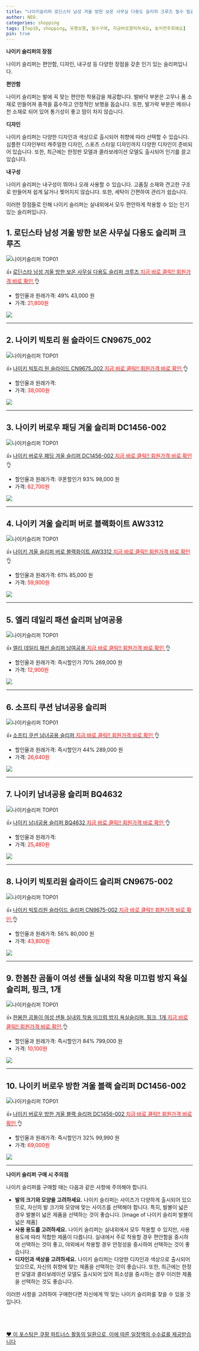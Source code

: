 ```yaml
---
title: "나이키슬리퍼 로딘스타 남성 겨울 방한 보온 사무실 다용도 슬리퍼 크루즈 필수 필요 추천 제품 비교 최저 가격 비교 장점 구매 후기 구매평"
author: NEO.
categories: shopping
tags: [Top10, shopping, 유행상품, 필수구매, 지금바로클릭하세요, 놓치면후회해요]
pin: true
---
```

**나이키 슬리퍼의 장점**

나이키 슬리퍼는 편안함, 디자인, 내구성 등 다양한 장점을 갖춘 인기 있는 슬리퍼입니다.

**편안함**

나이키 슬리퍼는 발에 꼭 맞는 편안한 착용감을 제공합니다. 발바닥 부분은 고무나 폼 소재로 만들어져 충격을 흡수하고 안정적인 보행을 돕습니다. 또한, 발가락 부분은 메쉬나 천 소재로 되어 있어 통기성이 좋고 땀이 차지 않습니다.

**디자인**

나이키 슬리퍼는 다양한 디자인과 색상으로 출시되어 취향에 따라 선택할 수 있습니다. 심플한 디자인부터 캐주얼한 디자인, 스포츠 스타일 디자인까지 다양한 디자인이 준비되어 있습니다. 또한, 최근에는 한정판 모델과 콜라보레이션 모델도 출시되어 인기를 끌고 있습니다.

**내구성**

나이키 슬리퍼는 내구성이 뛰어나 오래 사용할 수 있습니다. 고품질 소재와 견고한 구조로 만들어져 쉽게 닳거나 찢어지지 않습니다. 또한, 세탁이 간편하여 관리가 쉽습니다.

이러한 장점들로 인해 나이키 슬리퍼는 실내외에서 모두 편안하게 착용할 수 있는 인기 있는 슬리퍼입니다.

   

## 1. 로딘스타 남성 겨울 방한 보온 사무실 다용도 슬리퍼 크루즈

![나이키슬리퍼 TOP01](https://thumbnail9.coupangcdn.com/thumbnails/remote/490x490ex/image/vendor_inventory/025e/0e6d29de9c00e325b19e68719681b4964346888417bb3720b9c138b4bd6f.jpg)


👍 [로딘스타 남성 겨울 방한 보온 사무실 다용도 슬리퍼 크루즈 <font color=red> 지금 바로 클릭!! 회원가격 바로 확인 </font> ](https://link.coupang.com/re/AFFSDP?lptag=AF3617701&subid=GithubCoopas&pageKey=6795146098&traceid=V0-153&itemId=16020967990&vendorItemId=83225380686) 👌 


- 할인율과 원래가격: 49%  43,000   원
- 가격: <span style='color:red'>21,800원</span>

[![](/discount_price.png)](https://link.coupang.com/re/AFFSDP?lptag=AF3617701&subid=GithubCoopas&pageKey=6795146098&traceid=V0-153&itemId=16020967990&vendorItemId=83225380686)

---


   

## 2. 나이키 빅토리 원 슬라이드 CN9675_002

![나이키슬리퍼 TOP01](https://thumbnail8.coupangcdn.com/thumbnails/remote/490x490ex/image/vendor_inventory/baab/9c6a8f92532f69726966857b56acefb8b515dc16b3e6e5fe14fbecf14c67.png)


👍 [나이키 빅토리 원 슬라이드 CN9675_002 <font color=red> 지금 바로 클릭!! 회원가격 바로 확인 </font> ](https://link.coupang.com/re/AFFSDP?lptag=AF3617701&subid=GithubCoopas&pageKey=4806043589&traceid=V0-153&itemId=6176630195&vendorItemId=87031197530) 👌 


- 할인율과 원래가격: 
- 가격: <span style='color:red'>38,000원</span>

[![](/discount_price.png)](https://link.coupang.com/re/AFFSDP?lptag=AF3617701&subid=GithubCoopas&pageKey=4806043589&traceid=V0-153&itemId=6176630195&vendorItemId=87031197530)

---


   

## 3. 나이키 버로우 패딩 겨울 슬리퍼 DC1456-002

![나이키슬리퍼 TOP01](https://thumbnail8.coupangcdn.com/thumbnails/remote/490x490ex/image/vendor_inventory/05db/3645829e36299571f1f834e5a9d8154b28ecda1be36f2dbb83bcb46d770d.jpg)


👍 [나이키 버로우 패딩 겨울 슬리퍼 DC1456-002 <font color=red> 지금 바로 클릭!! 회원가격 바로 확인 </font> ](https://link.coupang.com/re/AFFSDP?lptag=AF3617701&subid=GithubCoopas&pageKey=6804155622&traceid=V0-153&itemId=16074497109&vendorItemId=87749451258) 👌 


- 할인율과 원래가격: 쿠폰할인가 93%  98,000   원
- 가격: <span style='color:red'>62,700원</span>

[![](/discount_price.png)](https://link.coupang.com/re/AFFSDP?lptag=AF3617701&subid=GithubCoopas&pageKey=6804155622&traceid=V0-153&itemId=16074497109&vendorItemId=87749451258)

---


   

## 4. 나이키 겨울 슬리퍼 버로 블랙화이트 AW3312

![나이키슬리퍼 TOP01](https://thumbnail7.coupangcdn.com/thumbnails/remote/490x490ex/image/vendor_inventory/9c38/baaaad773428975ddc9b44f803838da95436a12081c43196d726592cf120.png)


👍 [나이키 겨울 슬리퍼 버로 블랙화이트 AW3312 <font color=red> 지금 바로 클릭!! 회원가격 바로 확인 </font> ](https://link.coupang.com/re/AFFSDP?lptag=AF3617701&subid=GithubCoopas&pageKey=7092850180&traceid=V0-153&itemId=17681185102&vendorItemId=84687947027) 👌 


- 할인율과 원래가격: 61%  85,000   원
- 가격: <span style='color:red'>59,900원</span>

[![](/discount_price.png)](https://link.coupang.com/re/AFFSDP?lptag=AF3617701&subid=GithubCoopas&pageKey=7092850180&traceid=V0-153&itemId=17681185102&vendorItemId=84687947027)

---


   

## 5. 엘리 데일리 패션 슬리퍼 남여공용

![나이키슬리퍼 TOP01](https://thumbnail6.coupangcdn.com/thumbnails/remote/490x490ex/image/vendor_inventory/a722/a0c9d044090bd2e2bd2cdc2845bf30ed7a149c3a380c9c6ab10eb355944f.png)


👍 [엘리 데일리 패션 슬리퍼 남여공용 <font color=red> 지금 바로 클릭!! 회원가격 바로 확인 </font> ](https://link.coupang.com/re/AFFSDP?lptag=AF3617701&subid=GithubCoopas&pageKey=7319853271&traceid=V0-153&itemId=18771741257&vendorItemId=85903377493) 👌 


- 할인율과 원래가격: 즉시할인가 70%  269,000   원
- 가격: <span style='color:red'>12,900원</span>

[![](/discount_price.png)](https://link.coupang.com/re/AFFSDP?lptag=AF3617701&subid=GithubCoopas&pageKey=7319853271&traceid=V0-153&itemId=18771741257&vendorItemId=85903377493)

---


   

## 6. 소프티 쿠션 남녀공용 슬리퍼

![나이키슬리퍼 TOP01](https://thumbnail10.coupangcdn.com/thumbnails/remote/490x490ex/image/vendor_inventory/1e73/60d371d138c81db7eeb4844cfb8fc21837e1c345257d7cf6eec3be826db1.jpg)


👍 [소프티 쿠션 남녀공용 슬리퍼 <font color=red> 지금 바로 클릭!! 회원가격 바로 확인 </font> ](https://link.coupang.com/re/AFFSDP?lptag=AF3617701&subid=GithubCoopas&pageKey=7442069154&traceid=V0-153&itemId=19354444204&vendorItemId=87238259288) 👌 


- 할인율과 원래가격: 즉시할인가 44%  289,000   원
- 가격: <span style='color:red'>26,640원</span>

[![](/discount_price.png)](https://link.coupang.com/re/AFFSDP?lptag=AF3617701&subid=GithubCoopas&pageKey=7442069154&traceid=V0-153&itemId=19354444204&vendorItemId=87238259288)

---


   

## 7. 나이키 남녀공용 슬리퍼 BQ4632

![나이키슬리퍼 TOP01](https://thumbnail8.coupangcdn.com/thumbnails/remote/490x490ex/image/vendor_inventory/ea21/a4ce1a5dd2ffa8150172bd0bcafb74e988b55d05aa12dd24f57c651403b2.jpg)


👍 [나이키 남녀공용 슬리퍼 BQ4632 <font color=red> 지금 바로 클릭!! 회원가격 바로 확인 </font> ](https://link.coupang.com/re/AFFSDP?lptag=AF3617701&subid=GithubCoopas&pageKey=7353530700&traceid=V0-153&itemId=18928399763&vendorItemId=86055280433) 👌 


- 할인율과 원래가격: 
- 가격: <span style='color:red'>25,480원</span>

[![](/discount_price.png)](https://link.coupang.com/re/AFFSDP?lptag=AF3617701&subid=GithubCoopas&pageKey=7353530700&traceid=V0-153&itemId=18928399763&vendorItemId=86055280433)

---


   

## 8. 나이키 빅토리원 슬라이드 슬리퍼 CN9675-002

![나이키슬리퍼 TOP01](https://thumbnail8.coupangcdn.com/thumbnails/remote/490x490ex/image/vendor_inventory/4aeb/9fd26c9b36a7dfe012e22888b0c4ad658d7d632329a18a3298da2685ae6d.jpg)


👍 [나이키 빅토리원 슬라이드 슬리퍼 CN9675-002 <font color=red> 지금 바로 클릭!! 회원가격 바로 확인 </font> ](https://link.coupang.com/re/AFFSDP?lptag=AF3617701&subid=GithubCoopas&pageKey=7151012528&traceid=V0-153&itemId=17978197206&vendorItemId=86328570142) 👌 


- 할인율과 원래가격: 56%  80,000   원
- 가격: <span style='color:red'>43,800원</span>

[![](/discount_price.png)](https://link.coupang.com/re/AFFSDP?lptag=AF3617701&subid=GithubCoopas&pageKey=7151012528&traceid=V0-153&itemId=17978197206&vendorItemId=86328570142)

---


   

## 9. 한봄찬 곰돌이 여성 샌들 실내외 착용 미끄럼 방지 욕실슬리퍼, 핑크, 1개

![나이키슬리퍼 TOP01](https://thumbnail10.coupangcdn.com/thumbnails/remote/490x490ex/image/vendor_inventory/5d50/6ef5ce63a084e09ee9d2cbac2f7234c2a18aa079e3e7ec2a6bb51eec5b7b.jpg)


👍 [한봄찬 곰돌이 여성 샌들 실내외 착용 미끄럼 방지 욕실슬리퍼, 핑크, 1개 <font color=red> 지금 바로 클릭!! 회원가격 바로 확인 </font> ](https://link.coupang.com/re/AFFSDP?lptag=AF3617701&subid=GithubCoopas&pageKey=7251227513&traceid=V0-153&itemId=18446187185&vendorItemId=85295558396) 👌 


- 할인율과 원래가격: 즉시할인가 84%  799,000   원
- 가격: <span style='color:red'>10,100원</span>

[![](/discount_price.png)](https://link.coupang.com/re/AFFSDP?lptag=AF3617701&subid=GithubCoopas&pageKey=7251227513&traceid=V0-153&itemId=18446187185&vendorItemId=85295558396)

---


   

## 10. 나이키 버로우 방한 겨울 블랙 슬리퍼 DC1456-002

![나이키슬리퍼 TOP01](https://thumbnail6.coupangcdn.com/thumbnails/remote/490x490ex/image/vendor_inventory/8d6d/8917d5d9fb70bb20607dcd5b512f3dbcd1c2a785291b0c506ac8b9e47b0e.jpg)


👍 [나이키 버로우 방한 겨울 블랙 슬리퍼 DC1456-002 <font color=red> 지금 바로 클릭!! 회원가격 바로 확인 </font> ](https://link.coupang.com/re/AFFSDP?lptag=AF3617701&subid=GithubCoopas&pageKey=6882859750&traceid=V0-153&itemId=16499450093&vendorItemId=88021796360) 👌 


- 할인율과 원래가격: 즉시할인가 32%  99,990   원
- 가격: <span style='color:red'>69,000원</span>

[![](/discount_price.png)](https://link.coupang.com/re/AFFSDP?lptag=AF3617701&subid=GithubCoopas&pageKey=6882859750&traceid=V0-153&itemId=16499450093&vendorItemId=88021796360)

---
**나이키 슬리퍼 구매 시 주의점**

나이키 슬리퍼를 구매할 때는 다음과 같은 사항에 주의해야 합니다.

* **발의 크기와 모양을 고려하세요.** 나이키 슬리퍼는 사이즈가 다양하게 출시되어 있으므로, 자신의 발 크기와 모양에 맞는 사이즈를 선택해야 합니다. 특히, 발볼이 넓은 경우 발볼이 넓은 제품을 선택하는 것이 좋습니다.
[Image of 나이키 슬리퍼 발볼이 넓은 제품]
* **사용 용도를 고려하세요.** 나이키 슬리퍼는 실내외에서 모두 착용할 수 있지만, 사용 용도에 따라 적합한 제품이 다릅니다. 실내에서 주로 착용할 경우 편안함을 중시하여 선택하는 것이 좋고, 야외에서 착용할 경우 안정성을 중시하여 선택하는 것이 좋습니다.
* **디자인과 색상을 고려하세요.** 나이키 슬리퍼는 다양한 디자인과 색상으로 출시되어 있으므로, 자신의 취향에 맞는 제품을 선택하는 것이 좋습니다. 또한, 최근에는 한정판 모델과 콜라보레이션 모델도 출시되어 있어 희소성을 중시하는 경우 이러한 제품을 선택하는 것도 좋습니다.

이러한 사항을 고려하여 구매한다면 자신에게 딱 맞는 나이키 슬리퍼를 찾을 수 있을 것입니다.<br><br><br><br><br> [ ❤  이 포스팅은 쿠팡 파트너스 활동의 일환으로, 이에 따른 일정액의 수수료를 제공받습니다](https://link.coupang.com/a/bcEFyh)